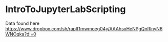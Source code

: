 # IntroToJupyterLabScripting

Data found here https://www.dropbox.com/sh/raplf1mwmoeg04y/AAAhsxHeNPgQnRlnyN6WNOqka?dl=0
